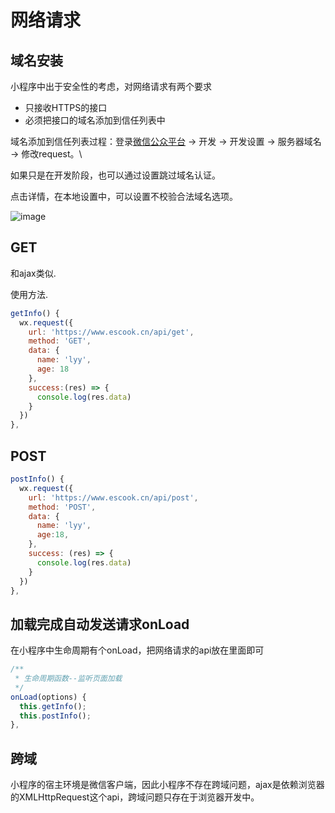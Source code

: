 # 网络请求

## 域名安装
小程序中出于安全性的考虑，对网络请求有两个要求
- 只接收HTTPS的接口
- 必须把接口的域名添加到信任列表中

域名添加到信任列表过程：登录[微信公众平台](https://mp.weixin.qq.com/wxamp/home/guide?lang=zh_CN&token=2067287524) -> 开发 -> 开发设置 -> 服务器域名 -> 修改request。\

如果只是在开发阶段，也可以通过设置跳过域名认证。

点击详情，在本地设置中，可以设置不校验合法域名选项。

![image](https://user-images.githubusercontent.com/72189350/207896579-80c9c2b3-961d-45ad-9428-c3dc988a64eb.png)



## GET
和ajax类似.

使用方法.
```Javascript
getInfo() {
  wx.request({
    url: 'https://www.escook.cn/api/get',
    method: 'GET',
    data: {
      name: 'lyy',
      age: 18
    },
    success:(res) => {
      console.log(res.data)
    }
  })
},
```

## POST

```Javascript
postInfo() {
  wx.request({
    url: 'https://www.escook.cn/api/post',
    method: 'POST',
    data: {
      name: 'lyy',
      age:18,
    },
    success: (res) => {
      console.log(res.data)
    }
  })
},
```

## 加载完成自动发送请求onLoad

在小程序中生命周期有个onLoad，把网络请求的api放在里面即可
```Javascript
/**
 * 生命周期函数--监听页面加载
 */
onLoad(options) {
  this.getInfo();
  this.postInfo();
},
```

## 跨域

小程序的宿主环境是微信客户端，因此小程序不存在跨域问题，ajax是依赖浏览器的XMLHttpRequest这个api，跨域问题只存在于浏览器开发中。
